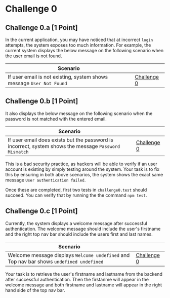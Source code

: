 # Challenge 0

## Challenge 0.a [1 Point]

In the current application, you may have noticed that at incorrect `login` attempts,  the system exposes too much information. For example, the current system displays the below message on the following scenario when the user email is not found.

| Scenario      |  |
| ----------- | ----------- |
| If user email is not existing, system shows message `User Not Found`      | [Challenge 0](./images/0a.png)      |


## Challenge 0.b [1 Point]

It also displays the below message on the following scenario when the password is not matched with the entered email.

| Scenario      |  |
| ----------- | ----------- |
| If user email does exists but the password is incorrect, system shows the message `Password Mismatch`   | [Challenge 0](./images/0b.png)        |

This is a bad security practice, as hackers will be able to verify if an user account is existing by simply testing around the system. Your task is to fix this by ensuring in both above scenarios, the system shows the exact same message `User authentication failed`.

Once these are completed, first two tests in `challenge0.test` should succeed. You can verify that by running the the command `npm test`.


## Challenge 0.c [1 Point]

Currently, the system displays a welcome message after successful authentication. The welcome message should include the user's firstname and the right top nav bar should include the users first and last names. 

| Scenario      |  |
| ----------- | ----------- |
| Welcome message displays `Welcome undefined` and Top nav bar shows `undefined undefined`  | [Challenge 0](./images/0c.png)         |

Your task is to retrieve the user's firstname and lastname from the backend after successful authentication. Then the firstanme will appear in the welcome message and both firstname and lastname will appear in the right hand side of the top nav bar.